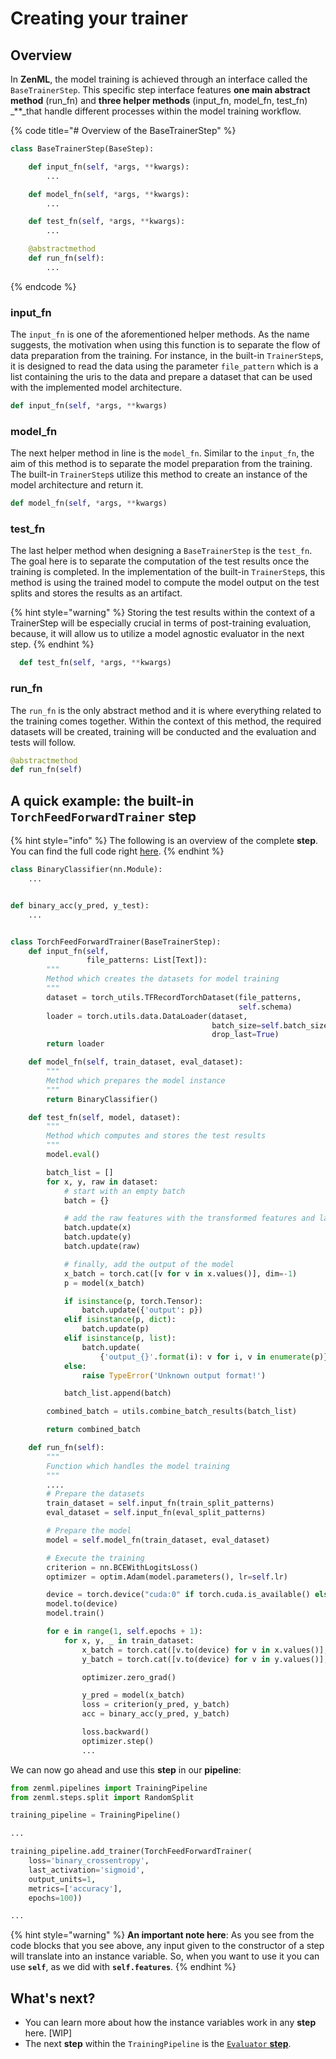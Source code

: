 # Creating your trainer

## Overview

In **ZenML**, the model training is achieved through an interface called the `BaseTrainerStep`. This specific step interface features **one main abstract method** \(run\_fn\) and **three helper methods** \(input\_fn, model\_fn, test\_fn\) _\*\*_that handle different processes within the model training workflow.

{% code title="\# Overview of the BaseTrainerStep" %}
```python
class BaseTrainerStep(BaseStep):

    def input_fn(self, *args, **kwargs):
        ...

    def model_fn(self, *args, **kwargs):
        ...

    def test_fn(self, *args, **kwargs):
        ...

    @abstractmethod    
    def run_fn(self):
        ...
```
{% endcode %}

### input\_fn

The `input_fn` is one of the aforementioned helper methods. As the name suggests, the motivation when using this function is to separate the flow of data preparation from the training. For instance, in the built-in `TrainerStep`s, it is designed to read the data using the parameter `file_pattern` which is a list containing the uris to the data and prepare a dataset that can be used with the implemented model architecture.

```python
def input_fn(self, *args, **kwargs)
```

### model\_fn

The next helper method in line is the `model_fn`. Similar to the `input_fn`, the aim of this method is to separate the model preparation from the training. The built-in `TrainerStep`s utilize this method to create an instance of the model architecture and return it.

```python
def model_fn(self, *args, **kwargs)
```

### test\_fn

The last helper method when designing a `BaseTrainerStep` is the `test_fn`. The goal here is to separate the computation of the test results once the training is completed. In the implementation of the built-in `TrainerStep`s, this method is using the trained model to compute the model output on the test splits and stores the results as an artifact.

{% hint style="warning" %}
Storing the test results within the context of a TrainerStep will be especially crucial in terms of post-training evaluation, because, it will allow us to utilize a model agnostic evaluator in the next step.
{% endhint %}

```python
  def test_fn(self, *args, **kwargs)
```

### run\_fn

The `run_fn` is the only abstract method and it is where everything related to the training comes together. Within the context of this method, the required datasets will be created, training will be conducted and the evaluation and tests will follow.

```python
@abstractmethod 
def run_fn(self)
```

## A quick example: the built-in `TorchFeedForwardTrainer` step

{% hint style="info" %}
The following is an overview of the complete **step**. You can find the full code right [here](https://github.com/zenml-io/zenml/blob/main/zenml/steps/trainer/pytorch_trainers/torch_ff_trainer.py,).
{% endhint %}

```python
class BinaryClassifier(nn.Module):
    ...


def binary_acc(y_pred, y_test):
    ...


class TorchFeedForwardTrainer(BaseTrainerStep):
    def input_fn(self,
                 file_patterns: List[Text]):
        """
        Method which creates the datasets for model training
        """
        dataset = torch_utils.TFRecordTorchDataset(file_patterns,
                                                   self.schema)
        loader = torch.utils.data.DataLoader(dataset,
                                             batch_size=self.batch_size,
                                             drop_last=True)
        return loader

    def model_fn(self, train_dataset, eval_dataset):
        """
        Method which prepares the model instance
        """
        return BinaryClassifier()

    def test_fn(self, model, dataset):
        """
        Method which computes and stores the test results
        """
        model.eval()

        batch_list = []
        for x, y, raw in dataset:
            # start with an empty batch
            batch = {}

            # add the raw features with the transformed features and labels
            batch.update(x)
            batch.update(y)
            batch.update(raw)

            # finally, add the output of the model
            x_batch = torch.cat([v for v in x.values()], dim=-1)
            p = model(x_batch)

            if isinstance(p, torch.Tensor):
                batch.update({'output': p})
            elif isinstance(p, dict):
                batch.update(p)
            elif isinstance(p, list):
                batch.update(
                    {'output_{}'.format(i): v for i, v in enumerate(p)})
            else:
                raise TypeError('Unknown output format!')

            batch_list.append(batch)

        combined_batch = utils.combine_batch_results(batch_list)

        return combined_batch

    def run_fn(self):
        """
        Function which handles the model training
        """
        ....
        # Prepare the datasets
        train_dataset = self.input_fn(train_split_patterns)
        eval_dataset = self.input_fn(eval_split_patterns)

        # Prepare the model
        model = self.model_fn(train_dataset, eval_dataset)

        # Execute the training
        criterion = nn.BCEWithLogitsLoss()
        optimizer = optim.Adam(model.parameters(), lr=self.lr)

        device = torch.device("cuda:0" if torch.cuda.is_available() else "cpu")
        model.to(device)
        model.train()

        for e in range(1, self.epochs + 1):
            for x, y, _ in train_dataset:
                x_batch = torch.cat([v.to(device) for v in x.values()], dim=-1)
                y_batch = torch.cat([v.to(device) for v in y.values()], dim=-1)

                optimizer.zero_grad()

                y_pred = model(x_batch)
                loss = criterion(y_pred, y_batch)
                acc = binary_acc(y_pred, y_batch)

                loss.backward()
                optimizer.step()                
                ...
```

We can now go ahead and use this **step** in our **pipeline**:

```python
from zenml.pipelines import TrainingPipeline
from zenml.steps.split import RandomSplit

training_pipeline = TrainingPipeline()

...

training_pipeline.add_trainer(TorchFeedForwardTrainer(
    loss='binary_crossentropy',
    last_activation='sigmoid',
    output_units=1,
    metrics=['accuracy'],
    epochs=100))

...
```

{% hint style="warning" %}
**An important note here**: As you see from the code blocks that you see above, any input given to the constructor of a step will translate into an instance variable. So, when you want to use it you can use **`self`**, as we did with **`self.features`**.
{% endhint %}

## What's next?

* You can learn more about how the instance variables work in any **step** here. \[WIP\]
* The next **step** within the `TrainingPipeline` is the [`Evaluator` **step**](evaluator.md).

